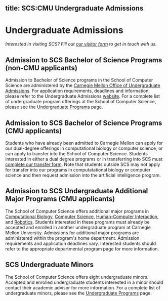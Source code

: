 title: SCS:CMU Undergraduate Admissions
---
# Undergraduate Admissions

*Interested in visiting SCS? Fill out [our visitor form](https://www.cs.cmu.edu/registration/node/2103 "visitor form") to get in touch with us.*

## Admission to SCS Bachelor of Science Programs (non-CMU applicants)

Admission to Bachelor of Science programs in the School of Computer Science are administered by the [Carnegie Mellon Office of Undergraduate Admissions](http://admission.enrollment.cmu.edu/ "Carnegie Mellon Office of Undergraduate Admissions" ). For application requirements, deadlines and information, please refer to the Undergraduate Admissions [website](http://admission.enrollment.cmu.edu/). For a complete list of undergraduate program offerings at the School of Computer Science, please see the [Undergraduate Programs](/undergraduate-programs) page.

## Admission to SCS Bachelor of Science Programs (CMU applicants)

Students who have already been admitted to Carnegie Mellon can apply for our dual-degree offerings in computational biology or computer science, or can apply to transfer into the School of Computer Science. Students interested in either a dual degree programs or in transferring into SCS must [complete our transfer form](https://www.cs.cmu.edu/registration/scs-internal-transfer). Note that students outside SCS may not apply for transfer into our programs in computatational biology or computer science and then request admission into the artificial intelligence program.

## Admission to SCS Undergraduate Additional Major Programs (CMU applicants)

The School of Computer Science offers additional major programs in [Computational Biology](http://www.cbd.cmu.edu/education/bs-in-computational-biology/additional-major-in-computational-biology/), [Computer Science](http://www.csd.cs.cmu.edu/education/bscs/second.html#major), [Human-Computer Interaction](http://www.hcii.cmu.edu/applying-undergraduate-major), and [Robotics](http://major.ri.cmu.edu/). Students interested in these programs must already be accepted and enrolled in another undergraduate program at Carnegie Mellon University. Admissions for additional major programs are administered within the program's home department. Admission requirements and application deadlines vary. Interested students should refer to the appropriate departmental program page for more information.

## SCS Undergraduate Minors

The School of Computer Science offers eight undergraduate minors. Accepted and enrolled undergraduate students interested in a minor should contact their academic advisor for more information. For a complete list of undergraduate minors, please see the [Undergraduate Programs](/undergraduate-programs) page.

<style>
.content-body a {
  text-decoration: underline;
  color: #900;
}

.content-body img {
  width: 100%
}

.content-title a {
  transition: color .3s ease;
}

.content-title a:hover{
  text-decoration: none;
}

.content-meta {
  margin-top: .5em;
  margin-bottom: 0;
}

.content-body h1 {
  font-weight: bold;
  margin: -2rem -1.5rem 1rem -1.5rem;
  padding: 3rem 1.5rem 1.5rem 1.5rem;
}

.content-body input {
  margin-bottom: 1rem;
}

.content-body table {
  width: 100%;
  border: 1px solid #000;
  margin-bottom: 1rem;
}

.tbl td {
  padding: 0.5rem;
  border: 1px solid #000;
}

.tbl tr:nth-child(2n + 1) {
  background: #efefef;
}
</style>